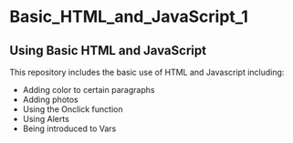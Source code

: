 # Basic_HTML_and_JavaScript_1

## Using Basic HTML and JavaScript
This repository includes the basic use of HTML and Javascript including: <br>
* Adding color to certain paragraphs
* Adding photos 
* Using the Onclick function
* Using Alerts
* Being introduced to Vars
